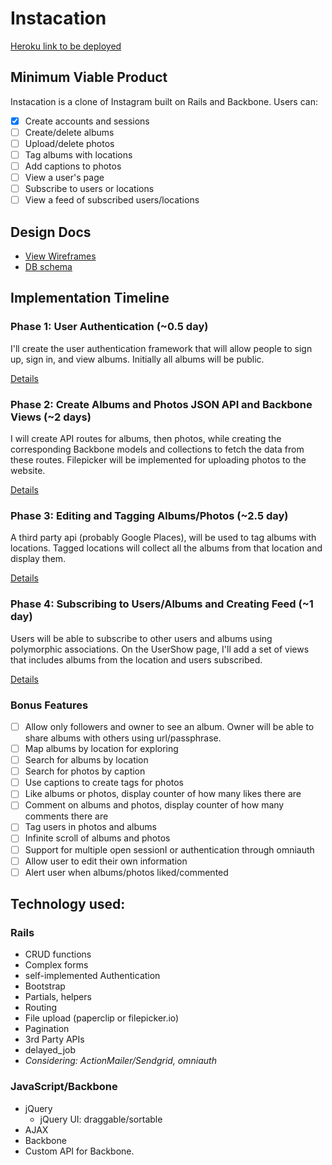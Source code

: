 # Instacation

[Heroku link to be deployed][heroku]

[heroku]: http://www.cssherry.com/

## Minimum Viable Product
Instacation is a clone of Instagram built on Rails and Backbone. Users can:

- [X] Create accounts and sessions
- [ ] Create/delete albums
- [ ] Upload/delete photos
- [ ] Tag albums with locations
- [ ] Add captions to photos
- [ ] View a user's page
- [ ] Subscribe to users or locations
- [ ] View a feed of subscribed users/locations

## Design Docs
* [View Wireframes][views]
* [DB schema][schema]

[views]: ./docs/views.md
[schema]: ./docs/schema.md

## Implementation Timeline

### Phase 1: User Authentication (~0.5 day)
I'll create the user authentication framework that will allow people to sign up, sign in, and view albums. Initially all albums will be public.

[Details][phase-one]

### Phase 2: Create Albums and Photos JSON API and Backbone Views (~2 days)
I will create API routes for albums, then photos, while creating the corresponding Backbone models and collections to fetch the data from these routes. Filepicker will be implemented for uploading photos to the website.

[Details][phase-two]

### Phase 3: Editing and Tagging Albums/Photos (~2.5 day)
A third party api (probably Google Places), will be used to tag albums with locations. Tagged locations will collect all the albums from that location and display them.

[Details][phase-three]

### Phase 4: Subscribing to Users/Albums and Creating Feed (~1 day)
Users will be able to subscribe to other users and albums using polymorphic associations. On the UserShow page, I'll add a set of views that includes albums from the location and users subscribed.

[Details][phase-four]

### Bonus Features
- [ ] Allow only followers and owner to see an album. Owner will be able to share albums with others using url/passphrase.
- [ ] Map albums by location for exploring
- [ ] Search for albums by location
- [ ] Search for photos by caption
- [ ] Use captions to create tags for photos
- [ ] Like albums or photos, display counter of how many likes there are
- [ ] Comment on albums and photos, display counter of how many comments there are
- [ ] Tag users in photos and albums
- [ ] Infinite scroll of albums and photos
- [ ] Support for multiple open sessionI or authentication through omniauth
- [ ] Allow user to edit their own information
- [ ] Alert user when albums/photos liked/commented

[phase-one]: ./docs/phases/phase1.md
[phase-two]: ./docs/phases/phase2.md
[phase-three]: ./docs/phases/phase3.md
[phase-four]: ./docs/phases/phase4.md

## Technology used:
### Rails
- CRUD functions
- Complex forms
- self-implemented Authentication
- Bootstrap
- Partials, helpers
- Routing
- File upload (paperclip or filepicker.io)
- Pagination
- 3rd Party APIs
- delayed_job
- *Considering: ActionMailer/Sendgrid, omniauth*

### JavaScript/Backbone
- jQuery
  - jQuery UI: draggable/sortable
- AJAX
- Backbone
- Custom API for Backbone.
